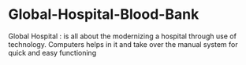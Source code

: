 # Global-Hospital-Blood-Bank
Global Hospital : is all about the modernizing a hospital through use of technology. Computers helps in it and take over the manual system for quick and easy functioning
